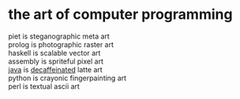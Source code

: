 # the art of computer programming
piet is steganographic meta art  
prolog is photographic raster art  
haskell is scalable vector art  
assembly is spriteful pixel art  
[java](http://www.webmd.com/diet/news/20061011/decaf-coffee-isnt-caffeine-free) is [decaffeinated](http://www.sbs.com.au/food/article/2017/02/27/chemicals-and-caffeine-whats-deal-decaf) latte art  
python is crayonic fingerpainting art  
perl is textual ascii art  

